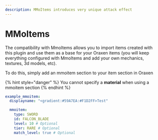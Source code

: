 ```yaml
---
description: MMoItems introduces very unique attack effect
---
```


# MMoItems

The compatibility with MmoItems allows you to import items created with this plugin and use them as a base for your Oraxen items (you will keep everything configured with MmoItems and add your own mechanics, textures, 3d models, etc).

To do this, simply add an mmoitem section to your item section in Oraxen

{% hint style="danger" %}
You cannot specify a **material** when using a mmoitem section
{% endhint %}

```yaml
example_mmoitem:
  displayname: "<gradient:#59A7EA:#F1D2FF>Test"

  mmoitem:
    type: SWORD
    id: FALCON_BLADE
    level: 10 # Optional
    tier: RARE # Optional
    match_level: true # Optional
```

